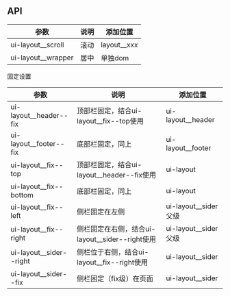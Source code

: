 ## API

| 参数     | 说明           | 添加位置     |
|----------|----------------|----------|
| ui-layout__scroll    | 滚动 | layout__xxx   |
| ui-layout__wrapper    | 居中 | 单独dom   |


固定设置

| 参数     | 说明           | 添加位置     |
|----------|----------------|----------|
| ui-layout__header--fix    | 顶部栏固定，结合ui-layout__fix--top使用 | ui-layout__header   |
| ui-layout__footer--fix    | 底部栏固定，同上 | ui-layout__footer   |
| ui-layout__fix--top    | 顶部栏固定，结合ui-layout__header--fix使用 | ui-layout   |
| ui-layout__fix--bottom    | 底部栏固定，同上 | ui-layout   |
| ui-layout__fix--left    | 侧栏固定在左侧 | ui-layout__sider父级   |
| ui-layout__fix--right    | 侧栏固定在右侧，结合ui-layout__sider--right使用 | ui-layout__sider父级   |
| ui-layout__sider--right    | 侧栏位于右侧，结合ui-layout__fix--right使用 | ui-layout__sider   |
| ui-layout__sider--fix    | 侧栏固定（fix级）在页面 | ui-layout__sider   |